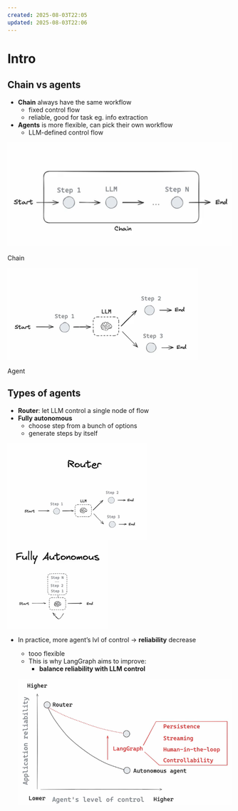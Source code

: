 ```yaml
---
created: 2025-08-03T22:05
updated: 2025-08-03T22:06
---
```

# Intro

## Chain vs agents

- **Chain** always have the same workflow
    - fixed control flow
    - reliable, good for task eg. info extraction
- **Agents** is more flexible, can pick their own workflow
    - LLM-defined control flow

![Chain](assets/image.png)

Chain

![Agent](assets/image%201.png)

Agent

## Types of agents

- **Router**: let LLM control a single node of flow
- **Fully autonomous**
    - choose step from a bunch of options
    - generate steps by itself

![image.png](assets/image%202.png)  ![image.png](assets/image%203.png)

- In practice, more agent’s lvl of control → **reliability** decrease
    - tooo flexible
    - This is why LangGraph aims to improve:
        - **balance reliability with LLM control**
    
    ![image.png](assets/image%204.png)